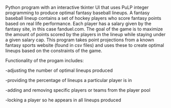 Python program with an interactive tkinter UI that uses PuLP integer programming to produce optimal fantasy baseball lineups.
A fantasy baseball lineup contains a set of hockey players who score fantasy points based on real life performance.
Each player has a salary given by the fantasy site, in this case fanduel.com.
The goal of the game is to maximize the amount of points scored by the players in the lineup while staying under a given salary cap.
This program takes point projections from a known fantasy sports website (found in csv files) and uses these to create optimal lineups based on the constraints of the game.

Functionality of the progam includes:

  -adjusting the number of optimal lineups produced
  
  -providing the percentage of lineups a particular player is in
  
  -adding and removing specific players or teams from the player pool
  
  -locking a player so he appears in all lineups produced

